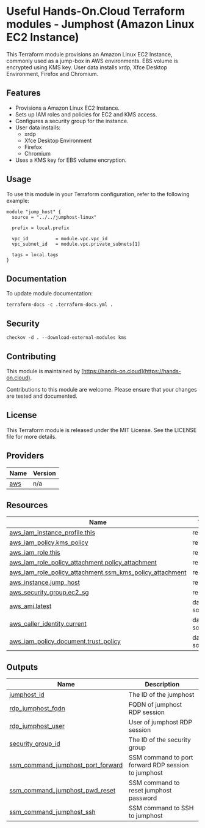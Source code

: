 <!-- BEGIN_TF_DOCS -->

# Useful Hands-On.Cloud Terraform modules - Jumphost (Amazon Linux EC2 Instance)

This Terraform module provisions an Amazon Linux EC2 Instance, commonly used as a jump-box in AWS environments.
EBS volume is encrypted using KMS key. User data installs xrdp, Xfce Desktop Environment, Firefox and Chromium.

## Features

- Provisions a Amazon Linux EC2 Instance.
- Sets up IAM roles and policies for EC2 and KMS access.
- Configures a security group for the instance.
- User data installs:
    - xrdp
    - Xfce Desktop Environment
    - Firefox
    - Chromium
- Uses a KMS key for EBS volume encryption.

## Usage

To use this module in your Terraform configuration, refer to the following example:

```hcl
module "jump_host" {
  source = "../../jumphost-linux"

  prefix = local.prefix

  vpc_id          = module.vpc.vpc_id
  vpc_subnet_id   = module.vpc.private_subnets[1]

  tags = local.tags
}
```

## Documentation

To update module documentation:

```shell
terraform-docs -c .terraform-docs.yml .
```

## Security

```shell
checkov -d . --download-external-modules kms
```

## Contributing

This module is maintained by [https://hands-on.cloud](https://hands-on.cloud).

Contributions to this module are welcome. Please ensure that your changes are tested and documented.

## License

This Terraform module is released under the MIT License. See the LICENSE file for more details.
## Providers

| Name | Version |
|------|---------|
| <a name="provider_aws"></a> [aws](#provider\_aws) | n/a |
## Resources

| Name | Type |
|------|------|
| [aws_iam_instance_profile.this](https://registry.terraform.io/providers/hashicorp/aws/latest/docs/resources/iam_instance_profile) | resource |
| [aws_iam_policy.kms_policy](https://registry.terraform.io/providers/hashicorp/aws/latest/docs/resources/iam_policy) | resource |
| [aws_iam_role.this](https://registry.terraform.io/providers/hashicorp/aws/latest/docs/resources/iam_role) | resource |
| [aws_iam_role_policy_attachment.policy_attachment](https://registry.terraform.io/providers/hashicorp/aws/latest/docs/resources/iam_role_policy_attachment) | resource |
| [aws_iam_role_policy_attachment.ssm_kms_policy_attachment](https://registry.terraform.io/providers/hashicorp/aws/latest/docs/resources/iam_role_policy_attachment) | resource |
| [aws_instance.jump_host](https://registry.terraform.io/providers/hashicorp/aws/latest/docs/resources/instance) | resource |
| [aws_security_group.ec2_sg](https://registry.terraform.io/providers/hashicorp/aws/latest/docs/resources/security_group) | resource |
| [aws_ami.latest](https://registry.terraform.io/providers/hashicorp/aws/latest/docs/data-sources/ami) | data source |
| [aws_caller_identity.current](https://registry.terraform.io/providers/hashicorp/aws/latest/docs/data-sources/caller_identity) | data source |
| [aws_iam_policy_document.trust_policy](https://registry.terraform.io/providers/hashicorp/aws/latest/docs/data-sources/iam_policy_document) | data source |
## Outputs

| Name | Description |
|------|-------------|
| <a name="output_jumphost_id"></a> [jumphost\_id](#output\_jumphost\_id) | The ID of the jumphost |
| <a name="output_rdp_jumphost_fqdn"></a> [rdp\_jumphost\_fqdn](#output\_rdp\_jumphost\_fqdn) | FQDN of jumphost RDP session |
| <a name="output_rdp_jumphost_user"></a> [rdp\_jumphost\_user](#output\_rdp\_jumphost\_user) | User of jumphost RDP session |
| <a name="output_security_group_id"></a> [security\_group\_id](#output\_security\_group\_id) | The ID of the security group |
| <a name="output_ssm_command_jumphost_port_forward"></a> [ssm\_command\_jumphost\_port\_forward](#output\_ssm\_command\_jumphost\_port\_forward) | SSM command to port forward RDP session to jumphost |
| <a name="output_ssm_command_jumphost_pwd_reset"></a> [ssm\_command\_jumphost\_pwd\_reset](#output\_ssm\_command\_jumphost\_pwd\_reset) | SSM command to reset jumphost password |
| <a name="output_ssm_command_jumphost_ssh"></a> [ssm\_command\_jumphost\_ssh](#output\_ssm\_command\_jumphost\_ssh) | SSM command to SSH to jumphost |

<!-- END_TF_DOCS -->
